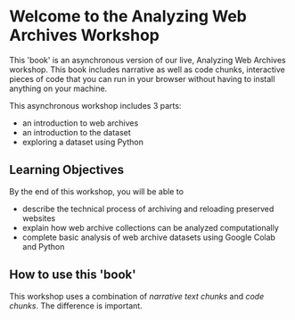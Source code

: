 # Welcome to the Analyzing Web Archives Workshop

This 'book' is an asynchronous version of our live, Analyzing Web Archives workshop. This book includes narrative as well as code chunks, interactive pieces of code that you can run in your browser without having to install anything on your machine. 

This asynchronous workshop includes 3 parts: 
* an introduction to web archives
* an introduction to the dataset
* exploring a dataset using Python

## Learning Objectives

By the end of this workshop, you will be able to
* describe the technical process of archiving and reloading preserved websites 
* explain how web archive collections can be analyzed computationally
* complete basic analysis of web archive datasets using Google Colab and Python

## How to use this 'book'

This workshop uses a combination of *narrative text chunks* and *code chunks*. The difference is important. 

